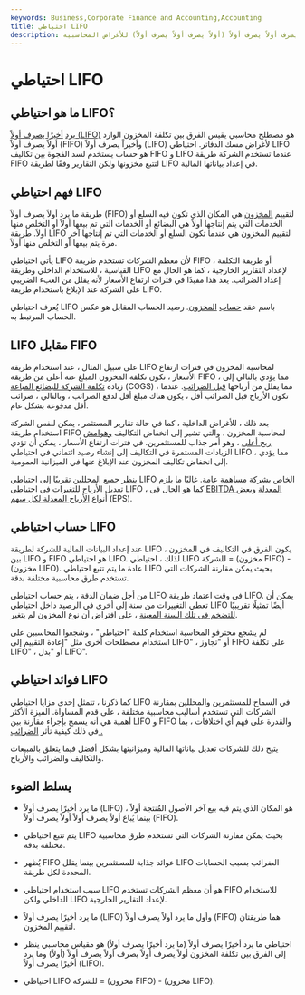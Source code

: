 ```yaml
---
keywords: Business,Corporate Finance and Accounting,Accounting
title: احتياطي LIFO
description: احتياطي ما يرد أخيرًا يصرف أولاً (ما يرد أخيرًا يصرف أولاً) هو الفرق بين تكلفة المخزون أولاً يصرف أولاً يصرف أولاً يصرف أولاً (أولاً يصرف أولاً يصرف أولاً) للأغراض المحاسبية.
---
```


# احتياطي LIFO
## ما هو احتياطي LIFO؟

[يرد](/fifo) [أخيرًا يصرف أولاً (LIFO)](/lifo) هو مصطلح محاسبي يقيس الفرق بين تكلفة المخزون الوارد أولاً يصرف أولاً (FIFO) وأخيراً يصرف أولاً (LIFO) لأغراض مسك الدفاتر. احتياطي LIFO هو حساب يستخدم لسد الفجوة بين تكاليف FIFO و LIFO عندما تستخدم الشركة طريقة FIFO لتتبع مخزونها ولكن التقارير وفقًا لطريقة LIFO في إعداد بياناتها المالية.

## فهم احتياطي LIFO

طريقة ما يرد أولاً يصرف أولاً (FIFO) لتقييم [المخزون](/inventory) هي المكان الذي تكون فيه السلع أو الخدمات التي يتم إنتاجها أولاً هي البضائع أو الخدمات التي تم بيعها أولاً أو التخلص منها أولاً. طريقة LIFO لتقييم المخزون هي عندما تكون السلع أو الخدمات التي تم إنتاجها آخر مرة يتم بيعها أو التخلص منها أولاً.

يأتي احتياطي LIFO لأن معظم الشركات تستخدم طريقة FIFO ، أو طريقة التكلفة القياسية ، للاستخدام الداخلي وطريقة LIFO لإعداد التقارير الخارجية ، كما هو الحال مع إعداد الضرائب. يعد هذا مفيدًا في فترات ارتفاع الأسعار لأنه يقلل من العبء الضريبي على الشركة عند الإبلاغ باستخدام طريقة LIFO.

يُعرف احتياطي LIFO باسم عقد [حساب](/contraaccount) [المخزون](/contraaccount). رصيد الحساب المقابل هو عكس الحساب المرتبط به.

## LIFO مقابل FIFO

على سبيل المثال ، عند استخدام طريقة LIFO لمحاسبة المخزون في فترات ارتفاع الأسعار ، تكون تكلفة المخزون المبلغ عنه أعلى من طريقة FIFO ، مما يؤدي بالتالي إلى زيادة [تكلفة الشركة للبضائع المباعة](/cogs) (COGS) ، مما يقلل من أرباحها [قبل الضرائب](/pretax-earnings). عندما تكون الأرباح قبل الضرائب أقل ، يكون هناك مبلغ أقل لدفع الضرائب ، وبالتالي ، ضرائب أقل مدفوعة بشكل عام.

بعد ذلك ، للأغراض الداخلية ، كما في حالة تقارير المستثمر ، يمكن لنفس الشركة استخدام طريقة FIFO لمحاسبة المخزون ، والتي تشير إلى انخفاض التكاليف [وهوامش ربح أعلى](/profitmargin) ، وهو أمر جذاب للمستثمرين. في فترات ارتفاع الأسعار ، يمكن أن تؤدي الزيادات المستمرة في التكاليف إلى إنشاء رصيد ائتماني في احتياطي LIFO ، مما يؤدي إلى انخفاض تكاليف المخزون عند الإبلاغ عنها في الميزانية العمومية.

ينظر جميع المحللين تقريبًا إلى احتياطي LIFO الخاص بشركة مساهمة عامة. غالبًا ما يلزم تعديل الأرباح للتغيرات في احتياطي LIFO ، كما هو الحال في [EBITDA المعدلة](/adjusted-ebitda) وبعض أنواع [الأرباح المعدلة لكل سهم](/eps) (EPS).

## حساب احتياطي LIFO

عند إعداد البيانات المالية للشركة لطريقة LIFO ، يكون الفرق في التكاليف في المخزون بين LIFO و FIFO هو احتياطي LIFO. لذلك ، احتياطي LIFO للشركة = (مخزون FIFO) - (مخزون LIFO). عادة ما يتم تتبع احتياطي LIFO بحيث يمكن مقارنة الشركات التي تستخدم طرق محاسبية مختلفة بدقة.

من أجل ضمان الدقة ، يتم حساب احتياطي LIFO في وقت اعتماد طريقة LIFO. يمكن أن تعطي التغييرات من سنة إلى أخرى في الرصيد داخل احتياطي LIFO أيضًا تمثيلًا تقريبيًا [للتضخم في تلك السنة المعينة](/inflation) ، على افتراض أن نوع المخزون لم يتغير.

لم يشجع محترفو المحاسبة استخدام كلمة "احتياطي" ، وشجعوا المحاسبين على استخدام مصطلحات أخرى مثل "إعادة التقييم إلى LIFO" ، أو "تجاوز FIFO على تكلفة LIFO" ، أو "بدل LIFO".

## فوائد احتياطي LIFO

كما ذكرنا ، تتمثل إحدى مزايا احتياطي LIFO في السماح للمستثمرين والمحللين بمقارنة الشركات التي تستخدم أساليب محاسبية مختلفة ، على قدم المساواة. الميزة الأكثر أهمية هي أنه يسمح بإجراء مقارنة بين LIFO و FIFO والقدرة على فهم أي اختلافات ، بما في ذلك كيفية تأثر [الضرائب .](/taxes)

يتيح ذلك للشركات تعديل بياناتها المالية وميزانيتها بشكل أفضل فيما يتعلق بالمبيعات والتكاليف والضرائب والأرباح.

## يسلط الضوء

- ما يرد أخيرًا يصرف أولاً (LIFO) هو المكان الذي يتم فيه بيع آخر الأصول المُنتجة أولاً ، بينما يُباع أولاً يصرف أولاً أولاً يصرف أولاً (FIFO).

- يتم تتبع احتياطي LIFO بحيث يمكن مقارنة الشركات التي تستخدم طرق محاسبية مختلفة بدقة.

- يُظهر FIFO عوائد جذابة للمستثمرين بينما يقلل LIFO الضرائب بسبب الحسابات المحددة لكل طريقة.

- سبب استخدام احتياطي LIFO هو أن معظم الشركات تستخدم FIFO للاستخدام الداخلي ولكن LIFO لإعداد التقارير الخارجية.

- ما يرد أخيرًا يصرف أولاً (LIFO) وأول ما يرد أولاً يصرف أولاً (FIFO) هما طريقتان لتقييم المخزون.

- احتياطي ما يرد أخيرًا يصرف أولاً (ما يرد أخيرًا يصرف أولاً) هو مقياس محاسبي ينظر إلى الفرق بين تكلفة المخزون أولاً يصرف أولاً يصرف أولاً يصرف أولاً (أولاً) وما يرد أخيرًا يصرف أولاً (LIFO).

- احتياطي LIFO للشركة = (مخزون FIFO) - (مخزون LIFO).

